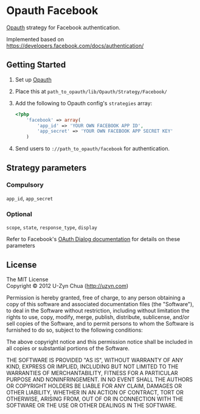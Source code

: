 Opauth Facebook
===============
[Opauth][1] strategy for Facebook authentication.

Implemented based on https://developers.facebook.com/docs/authentication/


Getting Started
---------------
1. Set up [Opauth][1]
2. Place this at `path_to_opauth/lib/Opauth/Strategy/Facebook/`
3. Add the following to Opauth config's `strategies` array:

	```php
	<?php
		'facebook' => array(
			'app_id' => 'YOUR OWN FACEBOOK APP ID',
			'app_secret' => 'YOUR OWN FACEBOOK APP SECRET KEY'
		)
	```

4. Send users to `://path_to_opauth/facebook` for authentication.

Strategy parameters
-----------------------

### Compulsory
`app_id`, `app_secret`

### Optional
`scope`, `state`, `response_type`, `display`

Refer to Facebook's [OAuth Dialog documentation](https://developers.facebook.com/docs/reference/dialogs/oauth/) for details on these parameters

License
---------
The MIT License  
Copyright © 2012 U-Zyn Chua (http://uzyn.com)

Permission is hereby granted, free of charge, to any person obtaining a
copy of this software and associated documentation files (the "Software"),
to deal in the Software without restriction, including without limitation
the rights to use, copy, modify, merge, publish, distribute, sublicense,
and/or sell copies of the Software, and to permit persons to whom the
Software is furnished to do so, subject to the following conditions:

The above copyright notice and this permission notice shall be included in
all copies or substantial portions of the Software.

THE SOFTWARE IS PROVIDED "AS IS", WITHOUT WARRANTY OF ANY KIND, EXPRESS OR
IMPLIED, INCLUDING BUT NOT LIMITED TO THE WARRANTIES OF MERCHANTABILITY,
FITNESS FOR A PARTICULAR PURPOSE AND NONINFRINGEMENT. IN NO EVENT SHALL THE
AUTHORS OR COPYRIGHT HOLDERS BE LIABLE FOR ANY CLAIM, DAMAGES OR OTHER
LIABILITY, WHETHER IN AN ACTION OF CONTRACT, TORT OR OTHERWISE, ARISING
FROM, OUT OF OR IN CONNECTION WITH THE SOFTWARE OR THE USE OR OTHER
DEALINGS IN THE SOFTWARE.

[1]: https://github.com/uzyn/opauth	"Opauth"